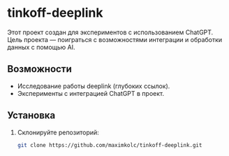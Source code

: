 # tinkoff-deeplink

Этот проект создан для экспериментов с использованием ChatGPT.  
Цель проекта — поиграться с возможностями интеграции и обработки данных с помощью AI.  

## Возможности

- Исследование работы deeplink (глубоких ссылок).
- Эксперименты с интеграцией ChatGPT в проект.

## Установка

1. Склонируйте репозиторий:
   ```bash
   git clone https://github.com/maximkolc/tinkoff-deeplink.git